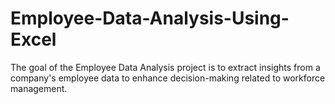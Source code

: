 # Employee-Data-Analysis-Using-Excel
The goal of the Employee Data Analysis project is to extract insights from a company's employee data to enhance decision-making related to workforce management.
